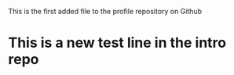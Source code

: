 This is the first added file to the profile repository on Github


# This is a new test line in the intro repo



